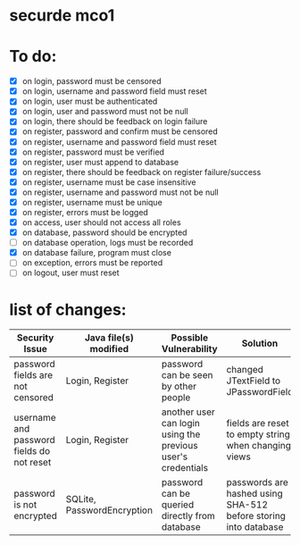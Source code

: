 # securde mco1

# To do:
- [x] on login, password must be censored
- [x] on login, username and password field must reset
- [x] on login, user must be authenticated
- [x] on login, user and password must not be null
- [x] on login, there should be feedback on login failure
- [x] on register, password and confirm must be censored
- [x] on register, username and password field must reset
- [x] on register, password must be verified
- [x] on register, user must append to database
- [x] on register, there should be feedback on register failure/success
- [x] on register, username must be case insensitive
- [x] on register, username and password must not be null
- [x] on register, username must be unique
- [x] on register, errors must be logged
- [x] on access, user should not access all roles
- [x] on database, password should be encrypted
- [ ] on database operation, logs must be recorded
- [x] on database failure, program must close
- [ ] on exception, errors must be reported
- [ ] on logout, user must reset

# list of changes:
Security Issue | Java file(s) modified | Possible Vulnerability | Solution
-|-|-|-
password fields are not censored | Login, Register | password can be seen by other people | changed JTextField to JPasswordField
username and password fields do not reset | Login, Register | another user can login using the previous user's credentials | fields are reset to empty string when changing views
password is not encrypted | SQLite, PasswordEncryption | password can be queried directly from database | passwords are hashed using SHA-512 before storing into database